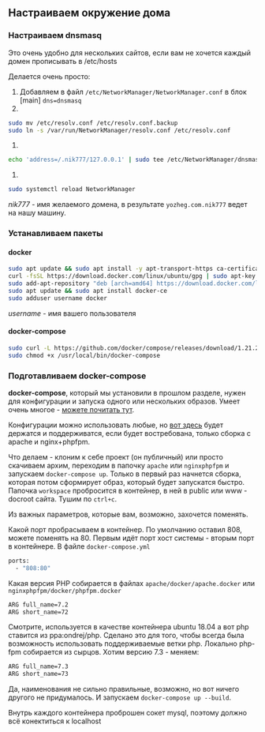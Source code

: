 ## Настраиваем окружение дома
### Настраиваем dnsmasq
Это очень удобно для нескольких сайтов, если вам не хочется каждый домен прописывать в /etc/hosts

Делается очень просто:
1. Добавляем в файл `/etc/NetworkManager/NetworkManager.conf` в блок [main] `dns=dnsmasq`
1. 
```bash
sudo mv /etc/resolv.conf /etc/resolv.conf.backup
sudo ln -s /var/run/NetworkManager/resolv.conf /etc/resolv.conf
```
1. 
```bash
echo 'address=/.nik777/127.0.0.1' | sudo tee /etc/NetworkManager/dnsmasq.d/nik777-wildcard.conf`
```
1. 
```bash
sudo systemctl reload NetworkManager
```

*nik777* - имя желаемого домена, в результате `yozheg.com.nik777` ведет на нашу машину.

### Устанавливаем пакеты

#### docker

```bash
sudo apt update && sudo apt install -y apt-transport-https ca-certificates curl software-properties-common
curl -fsSL https://download.docker.com/linux/ubuntu/gpg | sudo apt-key add -
sudo add-apt-repository "deb [arch=amd64] https://download.docker.com/linux/ubuntu bionic stable"
sudo apt update && sudo apt install docker-ce
sudo adduser username docker
```
*username* - имя вашего пользователя

#### docker-compose

```bash
sudo curl -L https://github.com/docker/compose/releases/download/1.21.2/docker-compose-`uname -s`-`uname -m` -o /usr/local/bin/docker-compose
sudo chmod +x /usr/local/bin/docker-compose
```
### Подготавливаем docker-compose
**docker-compose**, который мы установили в прошлом разделе, нужен для конфигурации и запуска одного или нескольких образов. Умеет очень многое - [можете почитать тут](https://docs.docker.com/compose/).

Конфигурации можно использовать любые, но [вот здесь](https://gitlab.techart.ru/skryabin/dockerhome) будет держатся и поддерживатся, если будет востребована, только сборка с apache и nginx+phpfpm.

Что делаем - клоним к себе проект (он публичный) или просто скачиваем архим, переходим в папочку `apache` или `nginxphpfpm` и запускаем `docker-compose up`. Только в первый раз начнется сборка, которая потом сформирует образ, который будет запускатся быстро. Папочка `workspace` пробросится в контейнер, в ней в public или www - docroot сайта.
Тушим по `ctrl+c`.

Из важных параметров, которые вам, возможно, захочется поменять.

Какой порт пробрасываем в контейнер. По умолчанию оставил 808, можете поменять на 80. Первым идёт порт хост системы - вторым порт в контейнере. В файле `docker-compose.yml`
```bash
ports:
  - "808:80"
```

Какая версия PHP собирается в файлах `apache/docker/apache.docker` или `nginxphpfpm/docker/phpfpm.docker`
```bash
ARG full_name=7.2
ARG short_name=72
```

Смотрите, используется в качестве контейнера ubuntu 18.04 а вот php ставится из ppa:ondrej/php. Сделано это для того, чтобы всегда была возможность использовать поддерживаемые ветки php. Локально php-fpm собирается из сырцов. Хотим версию 7.3 - меняем:
```bash
ARG full_name=7.3
ARG short_name=73
```

Да, наименования не сильно правильные, возможно, но вот ничего другого не придумалось. И запускаем `docker-compose up --build`.

Внутрь каждого контейнера проброшен сокет mysql, поэтому должно всё конектиться к localhost
